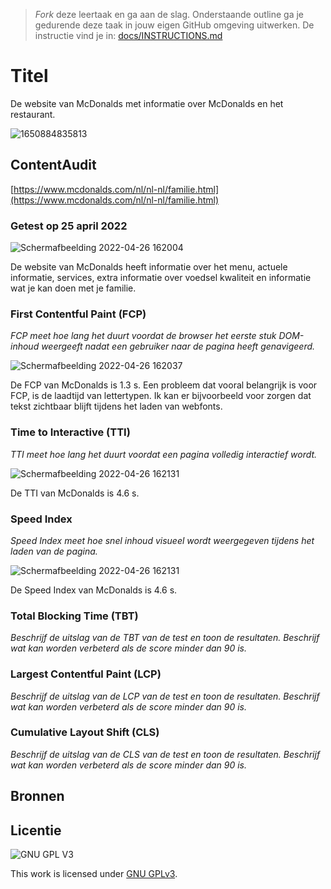 > _Fork_ deze leertaak en ga aan de slag. Onderstaande outline ga je gedurende deze taak in jouw eigen GitHub omgeving uitwerken. De instructie vind je in: [docs/INSTRUCTIONS.md](docs/INSTRUCTIONS.md)

# Titel
De website van McDonalds met informatie over McDonalds en het restaurant.

![1650884835813](https://user-images.githubusercontent.com/69635977/165077450-969547ec-0e65-45b6-8f6a-c456d1ae8b0a.png)

## ContentAudit
[https://www.mcdonalds.com/nl/nl-nl/familie.html](https://www.mcdonalds.com/nl/nl-nl/familie.html)

### Getest op 25 april 2022
![Schermafbeelding 2022-04-26 162004](https://user-images.githubusercontent.com/69635977/165322705-8541ddea-bfc7-4301-a8c8-1207df0027bf.png)

De website van McDonalds heeft informatie over het menu, actuele informatie, services, extra informatie over voedsel kwaliteit en informatie wat je kan doen met je familie.

### First Contentful Paint (FCP)
*FCP meet hoe lang het duurt voordat de browser het eerste stuk DOM-inhoud weergeeft nadat een gebruiker naar de pagina heeft genavigeerd.*

![Schermafbeelding 2022-04-26 162037](https://user-images.githubusercontent.com/69635977/165322792-3ed2c536-e5a7-43eb-bce2-f1dd6a0b98c5.png)

De FCP van McDonalds is 1.3 s. Een probleem dat vooral belangrijk is voor FCP, is de laadtijd van lettertypen. Ik kan er bijvoorbeeld voor zorgen dat tekst zichtbaar blijft tijdens het laden van webfonts.

### Time to Interactive (TTI)
*TTI meet hoe lang het duurt voordat een pagina volledig interactief wordt.*

![Schermafbeelding 2022-04-26 162131](https://user-images.githubusercontent.com/69635977/165328285-b06309d7-b56b-4887-bc70-a0ea3d7c993a.png)

De TTI van McDonalds is 4.6 s.

### Speed Index
*Speed Index meet hoe snel inhoud visueel wordt weergegeven tijdens het laden van de pagina.*

![Schermafbeelding 2022-04-26 162131](https://user-images.githubusercontent.com/69635977/165322469-c44d1f80-d176-423b-9de6-bb225b77c5d6.png)

De Speed Index van McDonalds is 4.6 s.

### Total Blocking Time (TBT)
_Beschrijf de uitslag van de TBT van de test en toon de resultaten. Beschrijf wat kan worden verbeterd als de score minder dan 90 is._

### Largest Contentful Paint (LCP)
_Beschrijf de uitslag van de LCP van de test en toon de resultaten. Beschrijf wat kan worden verbeterd als de score minder dan 90 is._

### Cumulative Layout Shift (CLS)
_Beschrijf de uitslag van de CLS van de test en toon de resultaten. Beschrijf wat kan worden verbeterd als de score minder dan 90 is._

## Bronnen

## Licentie

![GNU GPL V3](https://www.gnu.org/graphics/gplv3-127x51.png)

This work is licensed under [GNU GPLv3](./LICENSE).
